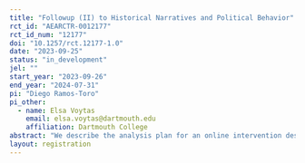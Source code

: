 ```yaml
---
title: "Followup (II) to Historical Narratives and Political Behavior"
rct_id: "AEARCTR-0012177"
rct_id_num: "12177"
doi: "10.1257/rct.12177-1.0"
date: "2023-09-25"
status: "in_development"
jel: ""
start_year: "2023-09-26"
end_year: "2024-07-31"
pi: "Diego Ramos-Toro"
pi_other:
  - name: Elsa Voytas
    email: elsa.voytas@dartmouth.edu
    affiliation: Dartmouth College
abstract: "We describe the analysis plan for an online intervention designed to examine the effects of exposure to historical narratives representing the views of different demographics on the political polarization of white Americans. Our protocol will also enable an exploratory analysis of the effects of these narratives on the political attitudes of African Americans. The study is a follow-up that builds on two previous rounds of data collection (AEARCTR-0009108 & AEARCTR-0011305), asking similar questions from a different set of participants recruited through a different platform (Dynata). "
layout: registration
---
```


